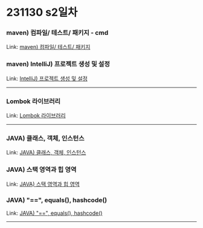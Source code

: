 # 231130 s2일차


### maven) 컴파일/ 테스트/ 패키지 - cmd

Link: [maven) 컴파일/ 테스트/ 패키지](https://blog.naver.com/dkumylove/223279406335)

### maven) IntelliJ) 프로젝트 생성 및 설정

Link: [IntelliJ) 프로젝트 생성 및 설정](https://blog.naver.com/dkumylove/223279425234)

---

### Lombok 라이브러리

Link: [Lombok 라이브러리](https://blog.naver.com/dkumylove/223279689952)

---

### JAVA) 클래스, 객체, 인스턴스

Link: [JAVA) 클래스, 객체, 인스턴스](https://blog.naver.com/dkumylove/223279700278)

### JAVA) 스택 영역과 힙 영역

Link: [JAVA) 스택 영역과 힙 영역](https://blog.naver.com/dkumylove/223279707829)

### JAVA) "==", equals(), hashcode()  

Link: [JAVA) "==", equals(), hashcode()](https://blog.naver.com/dkumylove/223279709657)

---